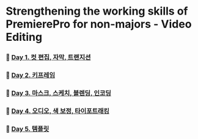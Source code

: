# Strengthening the working skills of PremierePro for non-majors - Video Editing

### 🎥 [Day 1. 컷 편집, 자막, 트랜지션](https://github.com/Seonghyun-Park/AdobePremierePro_Training_for_Non_Majors-VideoEditing/blob/main/08.21(Mon))

### 🎥 [Day 2. 키프레임](https://github.com/Seonghyun-Park/AdobePremierePro_Training_for_Non_Majors-VideoEditing/blob/main/08.22(Tue))

### 🎥 [Day 3. 마스크, 스케치, 블렌딩, 인코딩](https://github.com/Seonghyun-Park/AdobePremierePro_Training_for_Non_Majors-VideoEditing/blob/main/08.23(Wed))

### 🎥 [Day 4. 오디오, 색 보정, 타이포트래킹](https://github.com/Seonghyun-Park/AdobePremierePro_Training_for_Non_Majors-VideoEditing/blob/main/08.24(Tur))

### 🎥 [Day 5. 템플릿](https://github.com/Seonghyun-Park/AdobePremierePro_Training_for_Non_Majors-VideoEditing/blob/main/08.25(Fri))
